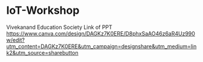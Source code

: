 # IoT-Workshop
Vivekanand Education Society
Link of PPT
https://www.canva.com/design/DAGKz7K0ERE/D8phxSaAO46z6aR4Uz990w/edit?utm_content=DAGKz7K0ERE&utm_campaign=designshare&utm_medium=link2&utm_source=sharebutton
